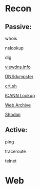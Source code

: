 # Recon

## Passive: 

whois

nslookup

dig

[viewdns.info](https://viewdns.info)

[DNSdumpster](https://dnsdumpster.com)

[crt.sh](https://crt.sh)

[ICANN Lookup](https://lookup.icann.org)

[Web Archive](https://web.archive.org)

[Shodan](https://www.shodan.io)

## Active: 

ping

traceroute

telnet

# Web 
